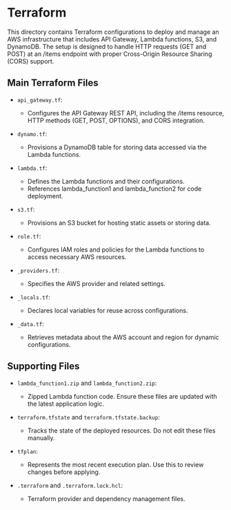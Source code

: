 # Terraform 

This directory contains Terraform configurations to deploy and manage an AWS infrastructure that includes API Gateway, Lambda functions, S3, and DynamoDB. The setup is designed to handle HTTP requests (GET and POST) at an /items endpoint with proper Cross-Origin Resource Sharing (CORS) support.

## Main Terraform Files

- `api_gateway.tf`:
    - Configures the API Gateway REST API, including the /items resource, HTTP methods (GET, POST, OPTIONS), and CORS integration.

- `dynamo.tf`:
    - Provisions a DynamoDB table for storing data accessed via the Lambda functions.

- `lambda.tf`:
    - Defines the Lambda functions and their configurations.
    - References lambda_function1 and lambda_function2 for code deployment.

- `s3.tf`:
    - Provisions an S3 bucket for hosting static assets or storing data.

- `role.tf`:
    - Configures IAM roles and policies for the Lambda functions to access necessary AWS resources.

- `_providers.tf`:
    - Specifies the AWS provider and related settings.

- `_locals.tf`:
    - Declares local variables for reuse across configurations.

- `_data.tf`:
    - Retrieves metadata about the AWS account and region for dynamic configurations.

## Supporting Files

- `lambda_function1.zip` and `lambda_function2.zip`:
    - Zipped Lambda function code. Ensure these files are updated with the latest application logic.

- `terraform.tfstate` and `terraform.tfstate.backup`:
    - Tracks the state of the deployed resources. Do not edit these files manually.

- `tfplan`:
    - Represents the most recent execution plan. Use this to review changes before applying.

- `.terraform` and `.terraform.lock.hcl`:
    - Terraform provider and dependency management files.